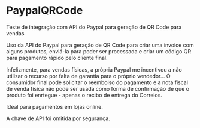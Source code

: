 # PaypalQRCode
Teste de integração com API do Paypal para geração de QR Code para vendas

Uso da API do Paypal para geração de QR Code para criar uma invoice com alguns produtos, enviá-la para poder ser processada e criar um código QR para pagamento rápido pelo cliente final.

Infelizmente, para vendas físicas, a própria Paypal me incentivou a não utilizar o recurso por falta de garantia para o próprio vendedor... O consumidor final pode solicitar o reembolso do pagamento e a nota fiscal de venda física não pode ser usada como forma de confirmação de que o produto foi enrtegue - apenas o recibo de entrega do Correios.

Ideal para pagamentos em lojas online.

A chave de API foi omitida por segurança.
